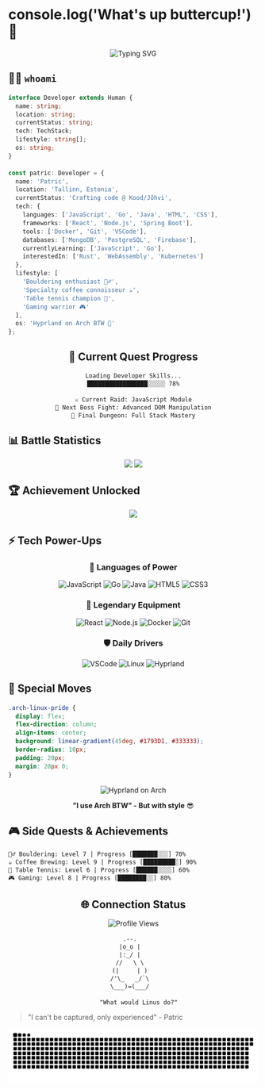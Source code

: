 # console.log('What's up buttercup!') 👾

<div align="center">
  <img src="https://readme-typing-svg.demolab.com?font=Fira+Code&size=24&duration=1337&pause=420&color=0FFFE3&center=true&vCenter=true&width=700&lines=Finding+Life%27s+Purpose...;Full+Stack+Developer+in+Progress;Code+%2F%2F+Eat+%2F%2F+Sleep+%2F%2F+Repeat;Crafting+Digital+Dreams+in+Estonia;Running+Hyprland+on+Arch+Like+a+Boss" alt="Typing SVG" />
</div>

## 👨‍💻 `whoami`

```typescript
interface Developer extends Human {
  name: string;
  location: string;
  currentStatus: string;
  tech: TechStack;
  lifestyle: string[];
  os: string;
}

const patric: Developer = {
  name: 'Patric',
  location: 'Tallinn, Estonia',
  currentStatus: 'Crafting code @ Kood/Jõhvi',
  tech: {
    languages: ['JavaScript', 'Go', 'Java', 'HTML', 'CSS'],
    frameworks: ['React', 'Node.js', 'Spring Boot'],
    tools: ['Docker', 'Git', 'VSCode'],
    databases: ['MongoDB', 'PostgreSQL', 'Firebase'],
    currentlyLearning: ['JavaScript', 'Go'],
    interestedIn: ['Rust', 'WebAssembly', 'Kubernetes']
  },
  lifestyle: [
    'Bouldering enthusiast 🧗‍♂️',
    'Specialty coffee connoisseur ☕',
    'Table tennis champion 🏓',
    'Gaming warrior 🎮'
  ],
  os: 'Hyprland on Arch BTW 🐧'
};
```

<div align="center">

## 🎯 Current Quest Progress

```ascii
Loading Developer Skills...
█████████████████░░░░░ 78%

⚔️ Current Raid: JavaScript Module
🎯 Next Boss Fight: Advanced DOM Manipulation
🏰 Final Dungeon: Full Stack Mastery
```

</div>

## 📊 Battle Statistics

<div align="center">
  <img height="180em" src="https://github-readme-stats.vercel.app/api?username=Pilves&show_icons=true&theme=radical&include_all_commits=true&count_private=true"/>
  <img height="180em" src="https://github-readme-stats.vercel.app/api/top-langs/?username=Pilves&layout=compact&langs_count=8&theme=radical"/>
</div>

## 🏆 Achievement Unlocked

<div align="center">
  <img src="https://github-profile-trophy.vercel.app/?username=Pilves&theme=radical&no-frame=true&margin-w=15&margin-h=15"/>
</div>

## ⚡ Tech Power-Ups

<div align="center">

### 🚀 Languages of Power
![JavaScript](https://img.shields.io/badge/JavaScript-%F0%9F%94%A5-black?style=for-the-badge&logo=javascript)
![Go](https://img.shields.io/badge/Go-%F0%9F%8F%83-black?style=for-the-badge&logo=go)
![Java](https://img.shields.io/badge/Java-%E2%98%95-black?style=for-the-badge&logo=java)
![HTML5](https://img.shields.io/badge/HTML5-%F0%9F%8C%9F-black?style=for-the-badge&logo=html5)
![CSS3](https://img.shields.io/badge/CSS3-%F0%9F%8E%A8-black?style=for-the-badge&logo=css3)

### 🧰 Legendary Equipment
![React](https://img.shields.io/badge/React-%E2%9A%9B%EF%B8%8F-black?style=for-the-badge&logo=react)
![Node.js](https://img.shields.io/badge/Node.js-%F0%9F%9F%A2-black?style=for-the-badge&logo=node.js)
![Docker](https://img.shields.io/badge/Docker-%F0%9F%90%B3-black?style=for-the-badge&logo=docker)
![Git](https://img.shields.io/badge/Git-%F0%9F%93%9A-black?style=for-the-badge&logo=git)

### 🛡️ Daily Drivers
![VSCode](https://img.shields.io/badge/VSCode-%E2%9A%94%EF%B8%8F-black?style=for-the-badge&logo=visual-studio-code)
![Linux](https://img.shields.io/badge/Linux-%F0%9F%90%A7-black?style=for-the-badge&logo=linux)
![Hyprland](https://img.shields.io/badge/Hyprland-%F0%9F%8C%80-black?style=for-the-badge&logo=arch-linux)

</div>

## 🌟 Special Moves

```css
.arch-linux-pride {
  display: flex;
  flex-direction: column;
  align-items: center;
  background: linear-gradient(45deg, #1793D1, #333333);
  border-radius: 10px;
  padding: 20px;
  margin: 20px 0;
}
```

<div align="center">
  <img src="https://img.shields.io/badge/OS-Hyprland%20on%20Arch%20Linux-blueviolet?style=for-the-badge&logo=arch-linux&logoColor=white" alt="Hyprland on Arch"/>
  
  **"I use Arch BTW" - But with style** 😎
</div>

## 🎮 Side Quests & Achievements

```ascii
🧗‍♂️ Bouldering: Level 7 | Progress [███████░░░] 70%
☕ Coffee Brewing: Level 9 | Progress [█████████░] 90%
🏓 Table Tennis: Level 6 | Progress [██████░░░░] 60%
🎮 Gaming: Level 8 | Progress [████████░░] 80%
```

<div align="center">

## 🌐 Connection Status

![Profile Views](https://komarev.com/ghpvc/?username=Pilves&style=for-the-badge&color=blueviolet)

```ascii
        .--.          
       |o_o |         
       |:_/ |         
      //   \ \        
     (|     | )       
    /'\_   _/`\      
    \___)=(___/      

   "What would Linus do?"
```


</div>

> "I can't be captured, only experienced" - Patric

<!-- Snake animation -->
<picture>
  <source media="(prefers-color-scheme: dark)" srcset="https://raw.githubusercontent.com/Pilves/Pilves/output/github-contribution-grid-snake-dark.svg">
  <source media="(prefers-color-scheme: light)" srcset="https://raw.githubusercontent.com/Pilves/Pilves/output/github-contribution-grid-snake.svg">
  <img alt="github contribution grid snake animation" src="https://raw.githubusercontent.com/Pilves/Pilves/output/github-contribution-grid-snake.svg">
</picture>


<!-- Easter Egg: Look at the source to find this! 🎮 -->

